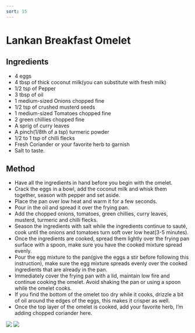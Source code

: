 ```yaml
---
sort: 15
---
```


# Lankan Breakfast Omelet

## Ingredients

* 4 eggs
* 4 tbsp of thick coconut milk(you can substitute with fresh milk)
* 1/2 tsp of Pepper
* 3 tbsp of oil
* 1 medium-sized Onions chopped fine
* 1/2 tsp of crushed musterd seeds 
* 1 medium-sized Tomatoes chopped fine
* 2 green chillies chopped fine
* A sprig of curry leaves
* A pinch(1/8th of a tsp) turmeric powder
* 1/2 to 1 tsp of chilli flecks
* Fresh Coriander or your favorite herb to garnish
* Salt to taste.


## Method

* Have all the ingredients in hand before you begin with the omelet.
* Crack the eggs in a bowl, add the coconut milk and whisk them together, season with pepper and set aside. 
* Place the pan over low heat and warm it for a few seconds.
* Pour in the oil and spread it over the frying pan.
* Add the chopped onions, tomatoes, green chillies, curry leaves, musterd, turmeric and chilli flecks.
* Season the ingredients with salt while the ingredients continue to sauté, cook until the onions and tomatoes turn soft over low heat(3-5 minutes).
* Once the ingredients are cooked, spread them lightly over the frying pan surface with a spoon, make sure you have the cooked mixture spread evenly.
* Pour the egg mixture to the pan(give the eggs a stir before following this instruction), make sure the egg mixture spreads evenly over the cooked ingredients that are already in the pan.
* Immediately cover the frying pan with a lid, maintain low fire and continue cooking the omelet. Avoid shaking the pan or using a spoon while the omelet cooks.
* If you find the bottom of the omelet too dry while it cooks, drizzle a bit of oil around the edges of the eggs, this makes it crisper as well.
* Once the top layer of the omelet is cooked, add your favorite herb, I’m adding chopped coriander here.

<img src="{{site.baseurl}}/images/Omelet1.jpeg"/>

<img src="{{site.baseurl}}/images/Omelet2.jpeg"/>
